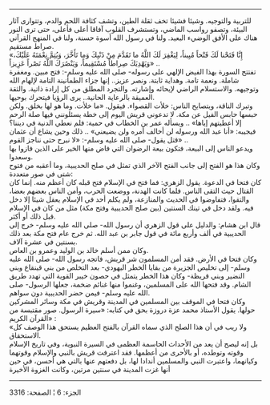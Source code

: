 ------------------------------------------------------------------------

للتربية والتوجيه. وشيئا فشيئا تخف ثقلة الطين، وتشف كثافة اللحم والدم،
وتتوارى آثار البيئة، وتصفو رواسب الماضي، وتستشرف القلوب آفاقا أعلى
فأعلى، حتى ترى النور هناك على الأفق الوضيء البعيد. ولنا في رسول الله
أسوة حسنة، ولنا في المنهج القرآني صراط مستقيم.  
«إِنَّا فَتَحْنا لَكَ فَتْحاً مُبِيناً، لِيَغْفِرَ لَكَ اللَّهُ ما تَقَدَّمَ مِنْ ذَنْبِكَ وَما تَأَخَّرَ، وَيُتِمَّ
نِعْمَتَهُ عَلَيْكَ، وَيَهْدِيَكَ صِراطاً مُسْتَقِيماً، وَيَنْصُرَكَ اللَّهُ نَصْراً عَزِيزاً» ..  
تفتتح السورة بهذا الفيض الإلهي على رسوله- صلى الله عليه وسلم-: فتح مبين.
ومغفرة شاملة. ونعمة تامة. وهداية ثابتة. ونصر عزيز.. إنها جزاء الطمأنينة
التامة لإلهام الله وتوجيهه. والاستسلام الراضي لإيحائه وإشارته. والتجرد
المطلق من كل إرادة ذاتية. والثقة العميقة بالرعاية الحانية.. يرى الرؤيا
فيتحرك بوحيها.  
وتبرك الناقة، ويتصايح الناس: خلأت القصواء. فيقول. «ما خلأت. وما هو لها
بخلق. ولكن حبسها حابس الفيل عن مكة. لا تدعوني قريش اليوم إلى خطة
يسئلونني فيها صلة الرحم إلا أعطيتهم إياها» .. ويسأله عمر بن الخطاب في
حمية: فلم نعطي الدنية في ديننا؟ فيجيبه: «أنا عبد الله ورسوله لن أخالف
أمره ولن يضيعني» .. ذلك وحين يشاع أن عثمان قتل يقول- صلى الله عليه
وسلم-: «لا نبرح حتى نناجز القوم» ..  
ويدعو الناس إلى البيعة، فتكون بيعة الرضوان التي فاض منها الخير على الذين
فازوا بها وسعدوا.  
وكان هذا هو الفتح إلى جانب الفتح الآخر الذي تمثل في صلح الحديبية، وما
أعقبه من فتوح شتى في صور متعددة:  
كان فتحا في الدعوة. يقول الزهري: فما فتح في الإسلام فتح قبله كان أعظم
منه. إنما كان القتال حيث التقى الناس. فلما كانت الهدنة، ووضعت الحرب،
وأمن الناس بعضهم بعضا، والتقوا، فتفاوضوا في الحديث والمنازعة، ولم يكلم
أحد في الإسلام يعقل شيئا إلا دخل فيه. ولقد دخل في تينك السنتين (بين صلح
الحديبية وفتح مكة) مثل من كان في الإسلام قبل ذلك أو أكثر.  
قال ابن هشام: والدليل على قول الزهري أن رسول الله- صلى الله عليه وسلم-
خرج إلى الحديبية في ألف وأربع مائة في قول جابر بن عبد الله. ثم خرج عام
فتح مكة بعد ذلك بسنتين في عشرة آلاف.  
وكان ممن أسلم خالد بن الوليد وعمرو بن العاص.  
وكان فتحا في الأرض. فقد أمن المسلمون شر قريش، فاتجه رسول الله- صلى الله
عليه وسلم- إلى تخليص الجزيرة من بقايا الخطر اليهودي- بعد التخلص من بني
قينقاع وبني النضير وبني قريظة- وكان هذا الخطر يتمثل في حصون خيبر القوية
التي تهدد طريق الشام. وقد فتحها الله على المسلمين، وغنموا منها غنائم
ضخمة، جعلها الرسول- صلى الله عليه وسلم- فيمن حضر الحديبية دون سواهم.  
وكان فتحا في الموقف بين المسلمين في المدينة وقريش في مكة وسائر المشركين
حولها. يقول الأستاذ محمد عزة دروزة بحق في كتابه: «سيرة الرسول. صور
مقتبسة من القرآن الكريم» :  
«ولا ريب في أن هذا الصلح الذي سماه القرآن بالفتح العظيم يستحق هذا الوصف
كل الاستحقاق.  
بل إنه ليصح أن يعد من الأحداث الحاسمة العظمى في السيرة النبوية، وفي
تاريخ الإسلام وقوته وتوطده، أو بالأحرى من أعظمها. فقد اعترفت قريش بالنبي
والإسلام وقوتهما وكيانهما، واعتبرت النبي والمسلمين أندادا لها، بل دفعتهم
عنها بالتي هي أحسن، في حين أنها غزت المدينة في سنتين مرتين، وكانت الغزوة
الأخيرة

------------------------------------------------------------------------

الجزء: 6 ¦ الصفحة: 3316
